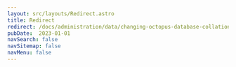 ```yaml
---
layout: src/layouts/Redirect.astro
title: Redirect
redirect: /docs/administration/data/changing-octopus-database-collation
pubDate:  2023-01-01
navSearch: false
navSitemap: false
navMenu: false
---
```

